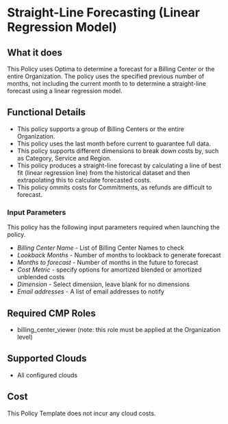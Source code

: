 # Straight-Line Forecasting (Linear Regression Model)

## What it does

This Policy uses Optima to determine a forecast for a Billing Center or the entire Organization. The policy uses the specified previous number of months, not including the current month to to determine a straight-line forecast using a linear regression model.

## Functional Details

- This policy supports a group of Billing Centers or the entire Organization.
- This policy uses the last month before current to guarantee full data.
- This policy supports different dimensions to break down costs by, such as Category, Service and Region.
- This policy produces a straight-line forecast by calculating a line of best fit (linear regression line) from the historical dataset and then extrapolating this to calculate forecasted costs.
- This policy ommits costs for Commitments, as refunds are difficult to forecast.

### Input Parameters

This policy has the following input parameters required when launching the policy.

- *Billing Center Name* - List of Billing Center Names to check
- *Lookback Months* - Number of months to lookback to generate forecast
- *Months to forecast* - Number of months in the future to forecast
- *Cost Metric* - specify options for amortized blended or amortized unblended costs
- *Dimension* - Select dimension, leave blank for no dimensions
- *Email addresses* - A list of email addresses to notify

## Required CMP Roles

- billing_center_viewer (note: this role must be applied at the Organization level)

## Supported Clouds

- All configured clouds

## Cost

This Policy Template does not incur any cloud costs.
